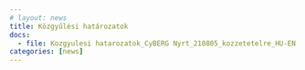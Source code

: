 ```yaml
---
# layout: news
title: Közgyűlési határozatok
docs:
  - file: Kozgyulesi hatarozatok_CyBERG Nyrt_210805_kozzetetelre_HU-EN.pdf
categories: [news]
---
```

